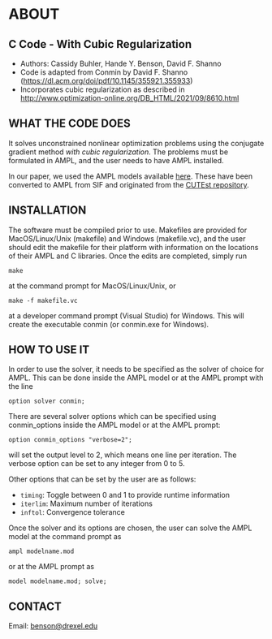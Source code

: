 # ABOUT

## C Code - With Cubic Regularization

- Authors: Cassidy Buhler, Hande Y. Benson, David F. Shanno
- Code is adapted from Conmin by David F. Shanno (https://dl.acm.org/doi/pdf/10.1145/355921.355933)
- Incorporates cubic regularization as described in http://www.optimization-online.org/DB_HTML/2021/09/8610.html

## WHAT THE CODE DOES

It solves unconstrained nonlinear optimization problems using the conjugate gradient method *with cubic regularization*.  The problems must be formulated in AMPL, and the user needs to have AMPL installed.

In our paper, we used the AMPL models available [here](https://vanderbei.princeton.edu/ampl/nlmodels/cute/index.html). These have been converted to AMPL from SIF and originated from the [CUTEst repository](https://github.com/ralna/CUTEst).

## INSTALLATION

The software must be compiled prior to use.  Makefiles are provided for MacOS/Linux/Unix (makefile) and Windows (makefile.vc), and the user should edit the makefile for their platform with information on the locations of their AMPL and C libraries.  Once the edits are completed, simply run
```
make
```
at the command prompt for MacOS/Linux/Unix, or
```
make -f makefile.vc

```
at a developer command prompt (Visual Studio) for Windows.  This will create the executable conmin (or conmin.exe for Windows).


## HOW TO USE IT

In order to use the solver, it needs to be specified as the solver of choice for AMPL.  This can be done inside the AMPL model or at the AMPL prompt with the line
```
option solver conmin;
```

There are several solver options which can be specified using conmin_options inside the AMPL model or at the AMPL prompt:
```
option conmin_options "verbose=2";
```
will set the output level to 2, which means one line per iteration.  The verbose option can be set to any integer from 0 to 5.  

Other options that can be set by the user are as follows:
- `timing`: Toggle between 0 and 1 to provide runtime information
- `iterlim`: Maximum number of iterations
- `inftol`: Convergence tolerance

Once the solver and its options are chosen, the user can solve the AMPL model at the command prompt as 
```
ampl modelname.mod
```
or at the AMPL prompt as
```
model modelname.mod; solve;
```

## CONTACT
Email: benson@drexel.edu

